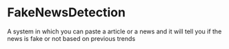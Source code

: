 # FakeNewsDetection
A system in which you can paste a article or a news and it will tell you if the news is fake or not based on previous trends 
